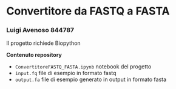 # Convertitore da FASTQ a FASTA
### Luigi Avenoso 844787
Il progetto richiede Biopython

**Contenuto repository**
- `ConvertitoreFASTQ_FASTA.ipynb` notebook del progetto
- `input.fq` file di esempio in formato fastq
- `output.fa` file di esempio generato in output in formato fasta
